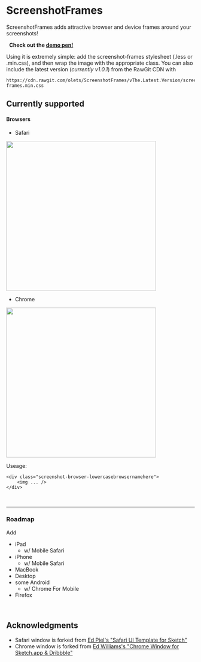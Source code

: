# ScreenshotFrames

ScreenshotFrames adds attractive browser and device frames around your screenshots!

&nbsp;
**Check out the [demo pen!](http://codepen.io/henry/pen/NAYbNd?editors=1100)**
&nbsp;

Using it is extremely simple: add the screenshot-frames stylesheet (.less or .min.css), and then wrap the image with the appropriate class. You can also include the latest version (*currently v1.0.1*) from the RawGit CDN with

	https://cdn.rawgit.com/olets/ScreenshotFrames/vThe.Latest.Version/screenshot-frames.min.css


## Currently supported
#### Browsers

- Safari  
<img src="https://cdn.rawgit.com/olets/ScreenshotFrames/master/images/screenshot-frame--safari.png" width="400">

- Chrome  
<img src="https://cdn.rawgit.com/olets/ScreenshotFrames/master/images/screenshot-frame--chrome.png" width="400">

Useage: 

	<div class="screenshot-browser-lowercasebrowsernamehere">
		<img ... />
	</div>

&nbsp;

----
### Roadmap
Add

- iPad
	- w/ Mobile Safari
- iPhone
	-  w/ Mobile Safari
- MacBook
- Desktop
- some Android
	- w/ Chrome For Mobile
- Firefox

&nbsp;
	
## Acknowledgments

- Safari window is forked from [Ed Piel's "Safari UI Template for Sketch"](https://dribbble.com/shots/1995751-Safari-UI-Template-for-Sketch)
- Chrome window is forked from [Ed Williams's "Chrome Window for Sketch.app & Dribbble"](https://dribbble.com/shots/2559150-Chrome-Window-for-Sketch-app-Dribbble)	